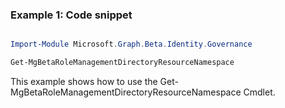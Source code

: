 ### Example 1: Code snippet

```powershell

Import-Module Microsoft.Graph.Beta.Identity.Governance

Get-MgBetaRoleManagementDirectoryResourceNamespace

```
This example shows how to use the Get-MgBetaRoleManagementDirectoryResourceNamespace Cmdlet.


